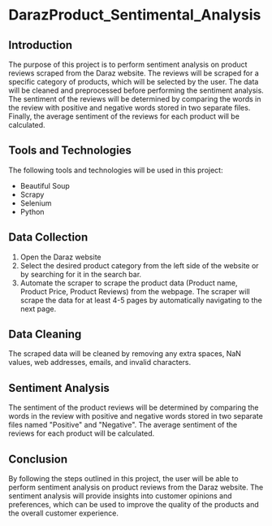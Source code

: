 # DarazProduct_Sentimental_Analysis

## Introduction
The purpose of this project is to perform sentiment analysis on product reviews scraped from the Daraz website. The reviews will be scraped for a specific category of products, which will be selected by the user. The data will be cleaned and preprocessed before performing the sentiment analysis. The sentiment of the reviews will be determined by comparing the words in the review with positive and negative words stored in two separate files. Finally, the average sentiment of the reviews for each product will be calculated.

## Tools and Technologies
The following tools and technologies will be used in this project:

- Beautiful Soup
- Scrapy
- Selenium
- Python

## Data Collection
1. Open the Daraz website
2. Select the desired product category from the left side of the website or by searching for it in the search bar.
3. Automate the scraper to scrape the product data (Product name, Product Price, Product Reviews) from the webpage. The scraper will scrape the data for at least 4-5 pages by automatically navigating to the next page.

## Data Cleaning
The scraped data will be cleaned by removing any extra spaces, NaN values, web addresses, emails, and invalid characters.

## Sentiment Analysis
The sentiment of the product reviews will be determined by comparing the words in the review with positive and negative words stored in two separate files named "Positive" and "Negative". The average sentiment of the reviews for each product will be calculated.

## Conclusion
By following the steps outlined in this project, the user will be able to perform sentiment analysis on product reviews from the Daraz website. The sentiment analysis will provide insights into customer opinions and preferences, which can be used to improve the quality of the products and the overall customer experience.
